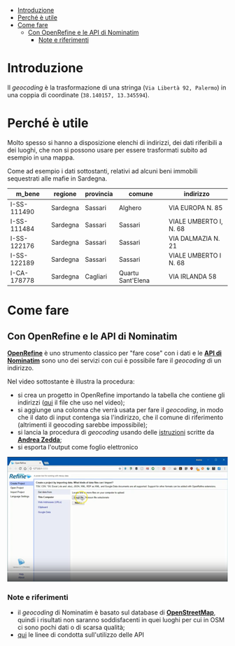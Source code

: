 
<!-- TOC -->

- [Introduzione](#introduzione)
- [Perché è utile](#perché-è-utile)
- [Come fare](#come-fare)
    - [Con OpenRefine e le API di Nominatim](#con-openrefine-e-le-api-di-nominatim)
        - [Note e riferimenti](#note-e-riferimenti)

<!-- /TOC -->
# Introduzione

Il _geocoding_ è la trasformazione di una stringa (`Via Libertà 92, Palermo`) in una coppia di coordinate (`38.140157, 13.345594`).

# Perché è utile

Molto spesso si hanno a disposizione elenchi di indirizzi, dei dati riferibili a dei luoghi, che non si possono usare per essere trasformati subito ad esempio in una mappa.

Come ad esempio i dati sottostanti, relativi ad alcuni beni immobili sequestrati alle mafie in Sardegna.

| m_bene      | regione  | provincia | comune            | indirizzo              | 
|-------------|----------|-----------|-------------------|------------------------| 
| I-SS-111490 | Sardegna | Sassari   | Alghero           | VIA EUROPA N. 85       | 
| I-SS-111484 | Sardegna | Sassari   | Sassari           | VIALE UMBERTO I, N. 68 | 
| I-SS-122176 | Sardegna | Sassari   | Sassari           | VIA DALMAZIA N. 21     | 
| I-SS-122189 | Sardegna | Sassari   | Sassari           | VIALE UMBERTO I N. 68  | 
| I-CA-178778 | Sardegna | Cagliari  | Quartu Sant'Elena | VIA IRLANDA 58         | 

# Come fare

## Con OpenRefine e le API di Nominatim

[**OpenRefine**](../tools/openrefine.md) è uno strumento classico per "fare cose" con i dati e le [**API di Nominatim**](http://wiki.openstreetmap.org/wiki/Nominatim) sono uno dei servizi con cui è possibile fare il _geocoding_ di un indirizzo.

Nel video sottostante è illustra la procedura:

- si crea un progetto in OpenRefine importando la tabella che contiene gli indirizzi ([qui](./data/immobiliOpenRegioSardegna.csv) il file che uso nel video);
- si aggiunge una colonna che verrà usata per fare il _geocoding_, in modo che il dato di input contenga sia l'indirizzo, che il comune di riferimento (altrimenti il geocoding sarebbe impossibile);
- si lancia la procedura di _geocoding_ usando delle [istruzioni](https://github.com/aborruso/geocode_openrefine/blob/master/Nominatim/open_refine_nominatim.json) scritte da [**Andrea Zedda**](https://twitter.com/andria_tzedda);
- si esporta l'output come foglio elettronico

[![](./imgs/videoGeocodingOpenrefine.png)](https://www.youtube.com/watch?v=GpD87pKYQgo&feature=youtu.be&hd=1)

### Note e riferimenti

- il _geocoding_ di Nominatim è basato sul database di [**OpenStreetMap**](https://www.openstreetmap.org/#map=19/38.12672/13.29924), quindi i risultati non saranno soddisfacenti in quei luoghi per cui in OSM ci sono pochi dati o di scarsa qualità;
- [qui](https://operations.osmfoundation.org/policies/nominatim/) le linee di condotta sull'utilizzo delle API